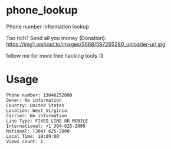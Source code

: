 # phone_lookup
Phone number information lookup

Too rich? Send all you money (Donation): https://img1.pixhost.to/images/5668/597265280_uploader-url.jpg


follow me for more free hacking tools :3

# Usage
```
Phone number: 13046252000
Owner: No information
Country: United States
Location: West Virginia
Carrier: No information
Line Type: FIXED LINE OR MOBILE
International: +1 304-625-2000
National: (304) 625-2000
Local Time: 18:09:00
Views count: 1
```

